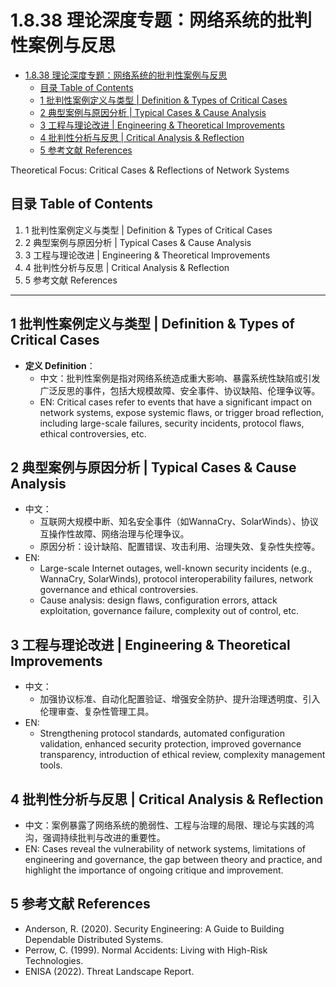 # 1.8.38 理论深度专题：网络系统的批判性案例与反思


<!-- TOC START -->

- [1.8.38 理论深度专题：网络系统的批判性案例与反思](#1838-理论深度专题网络系统的批判性案例与反思)
  - [目录 Table of Contents](#目录-table-of-contents)
  - [1 批判性案例定义与类型 | Definition & Types of Critical Cases](#1-批判性案例定义与类型-definition-types-of-critical-cases)
  - [2 典型案例与原因分析 | Typical Cases & Cause Analysis](#2-典型案例与原因分析-typical-cases-cause-analysis)
  - [3 工程与理论改进 | Engineering & Theoretical Improvements](#3-工程与理论改进-engineering-theoretical-improvements)
  - [4 批判性分析与反思 | Critical Analysis & Reflection](#4-批判性分析与反思-critical-analysis-reflection)
  - [5 参考文献 References](#5-参考文献-references)

<!-- TOC END -->

Theoretical Focus: Critical Cases & Reflections of Network Systems

## 目录 Table of Contents

1. 1 批判性案例定义与类型 | Definition & Types of Critical Cases
2. 2 典型案例与原因分析 | Typical Cases & Cause Analysis
3. 3 工程与理论改进 | Engineering & Theoretical Improvements
4. 4 批判性分析与反思 | Critical Analysis & Reflection
5. 5 参考文献 References

---

## 1 批判性案例定义与类型 | Definition & Types of Critical Cases

- **定义 Definition**：
  - 中文：批判性案例是指对网络系统造成重大影响、暴露系统性缺陷或引发广泛反思的事件，包括大规模故障、安全事件、协议缺陷、伦理争议等。
  - EN: Critical cases refer to events that have a significant impact on network systems, expose systemic flaws, or trigger broad reflection, including large-scale failures, security incidents, protocol flaws, ethical controversies, etc.

## 2 典型案例与原因分析 | Typical Cases & Cause Analysis

- 中文：
  - 互联网大规模中断、知名安全事件（如WannaCry、SolarWinds）、协议互操作性故障、网络治理与伦理争议。
  - 原因分析：设计缺陷、配置错误、攻击利用、治理失效、复杂性失控等。
- EN:
  - Large-scale Internet outages, well-known security incidents (e.g., WannaCry, SolarWinds), protocol interoperability failures, network governance and ethical controversies.
  - Cause analysis: design flaws, configuration errors, attack exploitation, governance failure, complexity out of control, etc.

## 3 工程与理论改进 | Engineering & Theoretical Improvements

- 中文：
  - 加强协议标准、自动化配置验证、增强安全防护、提升治理透明度、引入伦理审查、复杂性管理工具。
- EN:
  - Strengthening protocol standards, automated configuration validation, enhanced security protection, improved governance transparency, introduction of ethical review, complexity management tools.

## 4 批判性分析与反思 | Critical Analysis & Reflection

- 中文：案例暴露了网络系统的脆弱性、工程与治理的局限、理论与实践的鸿沟，强调持续批判与改进的重要性。
- EN: Cases reveal the vulnerability of network systems, limitations of engineering and governance, the gap between theory and practice, and highlight the importance of ongoing critique and improvement.

## 5 参考文献 References

- Anderson, R. (2020). Security Engineering: A Guide to Building Dependable Distributed Systems.
- Perrow, C. (1999). Normal Accidents: Living with High-Risk Technologies.
- ENISA (2022). Threat Landscape Report.
